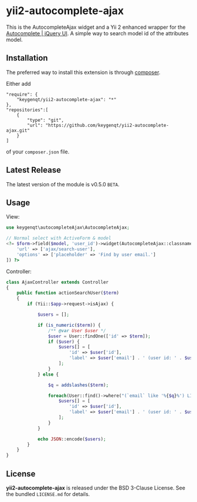 yii2-autocomplete-ajax
===================

This is the AutocompleteAjax widget and a Yii 2 enhanced wrapper for the [Autocomplete | jQuery UI](https://jqueryui.com/autocomplete/). A simple way to search model id of the attributes model.

## Installation

The preferred way to install this extension is through [composer](http://getcomposer.org/download/).

Either add

```
"require": {
    "keygenqt/yii2-autocomplete-ajax": "*"
},
"repositories":[
    {
        "type": "git",
        "url": "https://github.com/keygenqt/yii2-autocomplete-ajax.git"
    }
]
```

of your `composer.json` file.

## Latest Release

The latest version of the module is v0.5.0 `BETA`.

## Usage

View:

```php
use keygenqt\autocompleteAjax\AutocompleteAjax;

// Normal select with ActiveForm & model
<?= $form->field($model, 'user_id')->widget(AutocompleteAjax::classname(), [
    'url' => ['ajax/search-user'],
    'options' => ['placeholder' => 'Find by user email.']
]) ?>
```

Controller:

```php
class AjaxController extends Controller
{
    public function actionSearchUser($term)
    {
        if (Yii::$app->request->isAjax) {

            $users = [];

            if (is_numeric($term)) {
                /** @var User $user */
                $user = User::findOne(['id' => $term]);
                if ($user) {
                    $users[] = [
                        'id' => $user['id'],
                        'label' => $user['email'] . ' (user id: ' . $user['id'] . ')',
                    ];
                }
            } else {

                $q = addslashes($term);

                foreach(User::find()->where("(`email` like '%{$q}%') LIMIT 15")->all() as $user) {
                    $users[] = [
                        'id' => $user['id'],
                        'label' => $user['email'] . ' (user id: ' . $user['id'] . ')',
                    ];
                }
            }

            echo JSON::encode($users);
        }
    }
}
```

## License

**yii2-autocomplete-ajax** is released under the BSD 3-Clause License. See the bundled `LICENSE.md` for details.